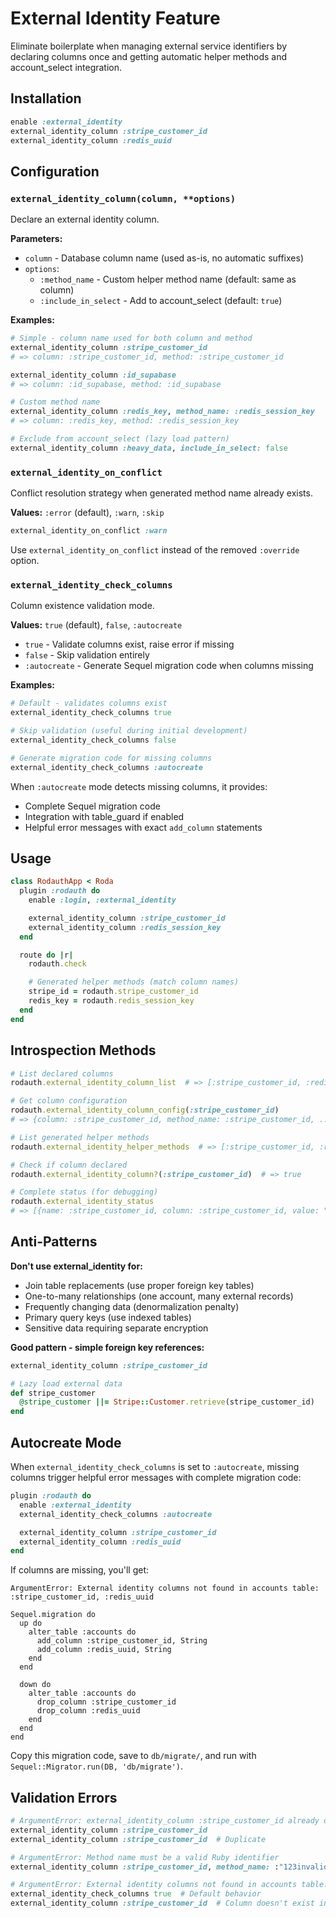 # External Identity Feature

Eliminate boilerplate when managing external service identifiers by declaring columns once and getting automatic helper methods and account_select integration.

## Installation

```ruby
enable :external_identity
external_identity_column :stripe_customer_id
external_identity_column :redis_uuid
```

## Configuration

### `external_identity_column(column, **options)`

Declare an external identity column.

**Parameters:**

- `column` - Database column name (used as-is, no automatic suffixes)
- `options`:
  - `:method_name` - Custom helper method name (default: same as column)
  - `:include_in_select` - Add to account_select (default: `true`)

**Examples:**

```ruby
# Simple - column name used for both column and method
external_identity_column :stripe_customer_id
# => column: :stripe_customer_id, method: :stripe_customer_id

external_identity_column :id_supabase
# => column: :id_supabase, method: :id_supabase

# Custom method name
external_identity_column :redis_key, method_name: :redis_session_key
# => column: :redis_key, method: :redis_session_key

# Exclude from account_select (lazy load pattern)
external_identity_column :heavy_data, include_in_select: false
```

### `external_identity_on_conflict`

Conflict resolution strategy when generated method name already exists.

**Values:** `:error` (default), `:warn`, `:skip`

```ruby
external_identity_on_conflict :warn
```

Use `external_identity_on_conflict` instead of the removed `:override` option.

### `external_identity_check_columns`

Column existence validation mode.

**Values:** `true` (default), `false`, `:autocreate`

- `true` - Validate columns exist, raise error if missing
- `false` - Skip validation entirely
- `:autocreate` - Generate Sequel migration code when columns missing

**Examples:**

```ruby
# Default - validates columns exist
external_identity_check_columns true

# Skip validation (useful during initial development)
external_identity_check_columns false

# Generate migration code for missing columns
external_identity_check_columns :autocreate
```

When `:autocreate` mode detects missing columns, it provides:

- Complete Sequel migration code
- Integration with table_guard if enabled
- Helpful error messages with exact `add_column` statements

## Usage

```ruby
class RodauthApp < Roda
  plugin :rodauth do
    enable :login, :external_identity

    external_identity_column :stripe_customer_id
    external_identity_column :redis_session_key
  end

  route do |r|
    rodauth.check

    # Generated helper methods (match column names)
    stripe_id = rodauth.stripe_customer_id
    redis_key = rodauth.redis_session_key
  end
end
```

## Introspection Methods

```ruby
# List declared columns
rodauth.external_identity_column_list  # => [:stripe_customer_id, :redis_session_key]

# Get column configuration
rodauth.external_identity_column_config(:stripe_customer_id)
# => {column: :stripe_customer_id, method_name: :stripe_customer_id, ...}

# List generated helper methods
rodauth.external_identity_helper_methods  # => [:stripe_customer_id, :redis_session_key]

# Check if column declared
rodauth.external_identity_column?(:stripe_customer_id)  # => true

# Complete status (for debugging)
rodauth.external_identity_status
# => [{name: :stripe_customer_id, column: :stripe_customer_id, value: "cus_123", ...}]
```

## Anti-Patterns

**Don't use external_identity for:**

- Join table replacements (use proper foreign key tables)
- One-to-many relationships (one account, many external records)
- Frequently changing data (denormalization penalty)
- Primary query keys (use indexed tables)
- Sensitive data requiring separate encryption

**Good pattern - simple foreign key references:**

```ruby
external_identity_column :stripe_customer_id

# Lazy load external data
def stripe_customer
  @stripe_customer ||= Stripe::Customer.retrieve(stripe_customer_id)
end
```

## Autocreate Mode

When `external_identity_check_columns` is set to `:autocreate`, missing columns trigger helpful error messages with complete migration code:

```ruby
plugin :rodauth do
  enable :external_identity
  external_identity_check_columns :autocreate

  external_identity_column :stripe_customer_id
  external_identity_column :redis_uuid
end
```

If columns are missing, you'll get:

```
ArgumentError: External identity columns not found in accounts table: :stripe_customer_id, :redis_uuid

Sequel.migration do
  up do
    alter_table :accounts do
      add_column :stripe_customer_id, String
      add_column :redis_uuid, String
    end
  end

  down do
    alter_table :accounts do
      drop_column :stripe_customer_id
      drop_column :redis_uuid
    end
  end
end
```

Copy this migration code, save to `db/migrate/`, and run with `Sequel::Migrator.run(DB, 'db/migrate')`.

## Validation Errors

```ruby
# ArgumentError: external_identity_column :stripe_customer_id already declared
external_identity_column :stripe_customer_id
external_identity_column :stripe_customer_id  # Duplicate

# ArgumentError: Method name must be a valid Ruby identifier
external_identity_column :stripe_customer_id, method_name: :"123invalid"

# ArgumentError: External identity columns not found in accounts table: :stripe_customer_id
external_identity_check_columns true  # Default behavior
external_identity_column :stripe_customer_id  # Column doesn't exist in database
```
